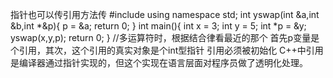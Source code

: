 指针也可以传引用方法传
#include<iostream>
using namespace std;
int yswap(int &a,int &b,int *&p){
	p = &a;
	return 0;
}
int main(){
	int x = 3;
	int y = 5;
	int *p = &y;
	yswap(x,y,p);
	return 0;
}
//多运算符时，根据结合律看最近的那个
首先p变量是个引用，其次，这个引用的真实对象是个int型指针
引用必须被初始化
C++中引用是编译器通过指针实现的，但这个实现在语言层面对程序员做了透明化处理。
